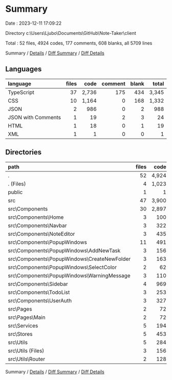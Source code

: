 # Summary

Date : 2023-12-11 17:09:22

Directory c:\\Users\\Ljubo\\Documents\\GitHub\\Note-Taker\\client

Total : 52 files,  4924 codes, 177 comments, 608 blanks, all 5709 lines

Summary / [Details](details.md) / [Diff Summary](diff.md) / [Diff Details](diff-details.md)

## Languages
| language | files | code | comment | blank | total |
| :--- | ---: | ---: | ---: | ---: | ---: |
| TypeScript | 37 | 2,736 | 175 | 434 | 3,345 |
| CSS | 10 | 1,164 | 0 | 168 | 1,332 |
| JSON | 2 | 986 | 0 | 2 | 988 |
| JSON with Comments | 1 | 19 | 2 | 3 | 24 |
| HTML | 1 | 18 | 0 | 1 | 19 |
| XML | 1 | 1 | 0 | 0 | 1 |

## Directories
| path | files | code | comment | blank | total |
| :--- | ---: | ---: | ---: | ---: | ---: |
| . | 52 | 4,924 | 177 | 608 | 5,709 |
| . (Files) | 4 | 1,023 | 2 | 6 | 1,031 |
| public | 1 | 1 | 0 | 0 | 1 |
| src | 47 | 3,900 | 175 | 602 | 4,677 |
| src\\Components | 30 | 2,897 | 159 | 447 | 3,503 |
| src\\Components\\Home | 3 | 100 | 1 | 21 | 122 |
| src\\Components\\Navbar | 3 | 322 | 8 | 54 | 384 |
| src\\Components\\NoteEditor | 3 | 435 | 92 | 60 | 587 |
| src\\Components\\PopupWindows | 11 | 491 | 0 | 86 | 577 |
| src\\Components\\PopupWindows\\AddNewTask | 3 | 156 | 0 | 29 | 185 |
| src\\Components\\PopupWindows\\CreateNewFolder | 3 | 163 | 0 | 28 | 191 |
| src\\Components\\PopupWindows\\SelectColor | 2 | 62 | 0 | 9 | 71 |
| src\\Components\\PopupWindows\\WarningMessage | 3 | 110 | 0 | 20 | 130 |
| src\\Components\\Sidebar | 4 | 969 | 52 | 129 | 1,150 |
| src\\Components\\TodoList | 3 | 253 | 6 | 42 | 301 |
| src\\Components\\UserAuth | 3 | 327 | 0 | 55 | 382 |
| src\\Pages | 2 | 72 | 11 | 12 | 95 |
| src\\Pages\\Main | 2 | 72 | 11 | 12 | 95 |
| src\\Services | 5 | 194 | 0 | 34 | 228 |
| src\\Stores | 5 | 453 | 0 | 74 | 527 |
| src\\Utils | 5 | 284 | 5 | 35 | 324 |
| src\\Utils (Files) | 3 | 156 | 5 | 18 | 179 |
| src\\Utils\\Router | 2 | 128 | 0 | 17 | 145 |

Summary / [Details](details.md) / [Diff Summary](diff.md) / [Diff Details](diff-details.md)